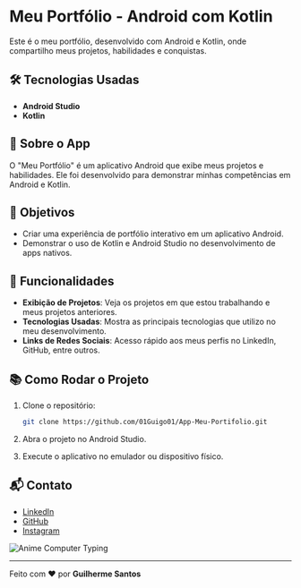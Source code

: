 # Meu Portfólio - Android com Kotlin

Este é o meu portfólio, desenvolvido com Android e Kotlin, onde compartilho meus projetos, habilidades e conquistas.

## 🛠 Tecnologias Usadas

- **Android Studio**
- **Kotlin**

## 📱 Sobre o App

O "Meu Portfólio" é um aplicativo Android que exibe meus projetos e habilidades. Ele foi desenvolvido para demonstrar minhas competências em Android e Kotlin.

## 🎯 Objetivos

- Criar uma experiência de portfólio interativo em um aplicativo Android.
- Demonstrar o uso de Kotlin e Android Studio no desenvolvimento de apps nativos.

## 📝 Funcionalidades

- **Exibição de Projetos**: Veja os projetos em que estou trabalhando e meus projetos anteriores.
- **Tecnologias Usadas**: Mostra as principais tecnologias que utilizo no meu desenvolvimento.
- **Links de Redes Sociais**: Acesso rápido aos meus perfis no LinkedIn, GitHub, entre outros.

## 📚 Como Rodar o Projeto

1. Clone o repositório:
   ```bash
   git clone https://github.com/01Guigo01/App-Meu-Portifolio.git

2. Abra o projeto no Android Studio.

3.  Execute o aplicativo no emulador ou dispositivo físico.


## 📬 Contato

- [LinkedIn](https://www.linkedin.com/in/guilherme-santos-0954a2274/)
- [GitHub](https://github.com/01Guigo01)
- [Instagram](https://www.instagram.com/01_guigo_01/)

![Anime Computer Typing](https://i.pinimg.com/originals/51/8a/fb/518afb1d1cdc07eb7d2b1729f03fe91e.gif)

---

Feito com ❤️ por **Guilherme Santos**
